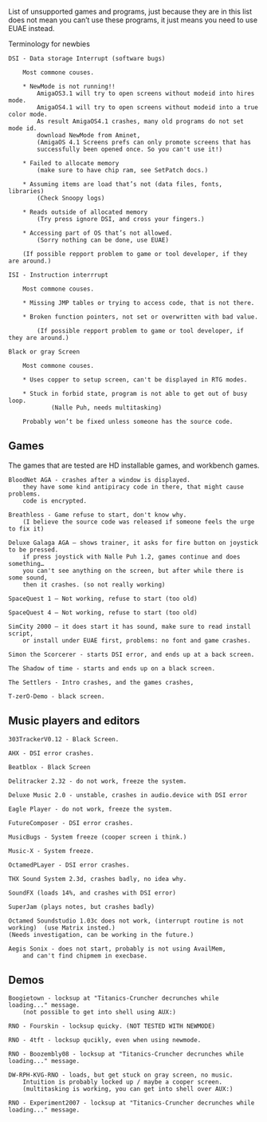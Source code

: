 List of unsupported games and programs, just because they are in this list does not mean you can’t use these programs, it just means you need to use EUAE instead.

Terminology for newbies

	DSI - Data storage Interrupt (software bugs)

		Most commone couses.

		* NewMode is not running!!
			AmigaOS3.1 will try to open screens without modeid into hires mode.
			AmigaOS4.1 will try to open screens without modeid into a true color mode.
   			As result AmigaOS4.1 crashes, many old programs do not set mode id.
			download NewMode from Aminet, 
   			(AmigaOS 4.1 Screens prefs can only promote screens that has
			successfully been opened once. So you can't use it!)

		* Failed to allocate memory
			(make sure to have chip ram, see SetPatch docs.)
     
		* Assuming items are load that’s not (data files, fonts, libraries)
			(Check Snoopy logs)
       
		* Reads outside of allocated memory
			(Try press ignore DSI, and cross your fingers.)
    
		* Accessing part of OS that’s not allowed.
   			(Sorry nothing can be done, use EUAE)

		(If possible repport problem to game or tool developer, if they are around.)

	ISI - Instruction interrrupt

		Most commone couses.
 
 		* Missing JMP tables or trying to access code, that is not there.
   
   		* Broken function pointers, not set or overwritten with bad value.

     		(If possible repport problem to game or tool developer, if they are around.)
     
	Black or gray Screen

		Most commone couses.

		* Uses copper to setup screen, can't be displayed in RTG modes.
  
  		* Stuck in forbid state, program is not able to get out of busy loop.
    			(Nalle Puh, needs multitasking)

		Probably won’t be fixed unless someone has the source code.
 
## Games

The games that are tested are HD installable games, and workbench games.

	BloodNet AGA - crashes after a window is displayed. 
		they have some kind antipiracy code in there, that might cause problems.
		code is encrypted.

	Breathless - Game refuse to start, don't know why.
		(I believe the source code was released if someone feels the urge to fix it)

	Deluxe Galaga AGA – shows trainer, it asks for fire button on joystick to be pressed.
		if press joystick with Nalle Puh 1.2, games continue and does something… 
		you can't see anything on the screen, but after while there is some sound,
		then it crashes. (so not really working)
    
	SpaceQuest 1 – Not working, refuse to start (too old)

	SpaceQuest 4 – Not working, refuse to start (too old)

	SimCity 2000 – it does start it has sound, make sure to read install script,
		or install under EUAE first, problems: no font and game crashes.

	Simon the Scorcerer - starts DSI error, and ends up at a back screen.

	The Shadow of time - starts and ends up on a black screen.

	The Settlers - Intro crashes, and the games crashes, 

	T-zerO-Demo - black screen.

## Music players and editors

	303TrackerV0.12 - Black Screen.

	AHX - DSI error crashes.

	Beatblox - Black Screen

	Delitracker 2.32 - do not work, freeze the system.
 
	Deluxe Music 2.0 - unstable, crashes in audio.device with DSI error

	Eagle Player - do not work, freeze the system.
    
	FutureComposer - DSI error crashes.

	MusicBugs - System freeze (cooper screen i think.)

	Music-X - System freeze.

	OctamedPLayer - DSI error crashes.
    
	THX Sound System 2.3d, crashes badly, no idea why.

	SoundFX (loads 14%, and crashes with DSI error)

 	SuperJam (plays notes, but crashes badly)

	Octamed Soundstudio 1.03c does not work, (interrupt routine is not working)  (use Matrix insted.)
	(Needs investigation, can be working in the future.)

 	Aegis Sonix - does not start, probably is not using AvailMem, 
		and can't find chipmem in execbase.

## Demos

	Boogietown - locksup at "Titanics-Cruncher decrunches while loading..." message.
 		(not possible to get into shell using AUX:)

 	RNO - Fourskin - locksup quicky. (NOT TESTED WITH NEWMODE)

	RNO - 4tft - locksup qucikly, even when using newmode.

 	RNO - Boozembly08 - locksup at "Titanics-Cruncher decrunches while loading..." message.

  	DW-RPH-KVG-RNO - loads, but get stuck on gray screen, no music.
   		Intuition is probably locked up / maybe a cooper screen.
		(multitasking is working, you can get into shell over AUX:)
  
	RNO - Experiment2007 - locksup at "Titanics-Cruncher decrunches while loading..." message.

 
